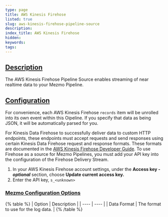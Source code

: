 ```yaml
---
type: page
title: AWS Kinesis Firehose
listed: true
slug: aws-kinesis-firehose-pipeline-source
description: 
index_title: AWS Kinesis Firehose
hidden: 
keywords: 
tags: 
---
```


## [Description](https://docs.mezmo.com/docs/aws-kinesis-firehose-pipeline-source#description)

The AWS Kinesis Firehose Pipeline Source enables streaming of near realtime data to your Mezmo Pipeline.

## [Configuration](https://docs.mezmo.com/docs/aws-kinesis-firehose-pipeline-source#configuration)

For convenience, each AWS Kinesis Firehose `records` item will be unrolled into its own event within this Oipeline. If you specify that data as being JSON, it will be automatically parsed for you.

For Kinesis Data Firehose to successfully deliver data to custom HTTP endpoints, these endpoints must accept requests and send responses using certain Kinesis Data Firehose request and response formats. These formats are documented in the [AWS Kinesis Firehose Developer Guide](https://docs.aws.amazon.com/firehose/latest/dev/httpdeliveryrequestresponse.html). To use Firehose as a source for Mezmo Pipelines, you must add your API key into the configuration of the Firehose Delivery Stream.

1. In your AWS Kinesis Firehose account settings, under the **Access key -** _**optional**_ section, choose **Update current access key.**
2. Enter the API key, `s_<unknown>`

### [Mezmo Configuration Options](https://docs.mezmo.com/docs/aws-kinesis-firehose-pipeline-source#mezmo-configuration-options)

{% table %}
| Option | Description | 
| ---- | ---- | 
| Data Format | The format to use for the log data. | 
{% /table %}